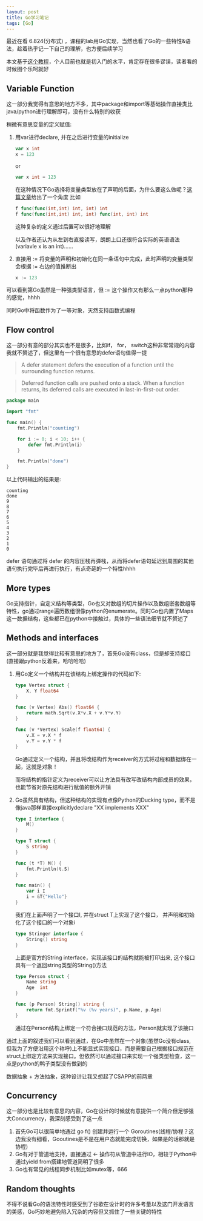 ```yaml
---
layout: post
title: Go学习笔记
tags: [Go]
---
```


最近在看 6.824(分布式) ，课程的lab用Go实现，当然也看了Go的一些特性&语法，趁着热乎记一下自己的理解，也方便后续学习

本文基于[这个教程](https://tour.golang.org/list)，个人目前也就是初入门的水平，肯定存在很多谬误，读者看的时候图个乐呵就好

## **Variable Function**

这一部分我觉得有意思的地方不多，其中package和import等基础操作直接类比java/python进行理解即可，没有什么特别的收获

稍微有意思变量的定义赋值:

1. 用var进行declare, 并在之后进行变量的initialize

    ```go
    var x int
    x = 123
    ```

    or

    ```go
    var x int = 123
    ```

    在这种情况下Go选择将变量类型放在了声明的后面，为什么要这么做呢？[这篇文章](https://blog.golang.org/declaration-syntax)给出了一个角度
    比如

    ```go
    f func(func(int,int) int, int) int
    f func(func(int,int) int, int) func(int, int) int
    ```

    这种复杂的定义通过后置可以很好地理解

    以及作者还认为从左到右直接读写，朗朗上口还很符合实际的英语语法(variavle x is an int)......

2. 直接用 := 将变量的声明和初始化在同一条语句中完成，此时声明的变量类型会根据 := 右边的值推断出

    ```go
    x := 123
    ```

可以看到第Go虽然是一种强类型语言，但 := 这个操作又有那么一点python那种的感觉，hhhh

同时Go中将函数作为了一等对象，天然支持函数式编程

## **Flow control**

这一部分有意的部分其实也不是很多，比如if， for， switch这种非常常规的内容我就不赘述了，但这里有一个很有意思的defer语句值得一提
>A defer statement defers the execution of a function until the surrounding function returns.

>Deferred function calls are pushed onto a stack. When a function returns, its deferred calls are executed in last-in-first-out order.

```go
package main

import "fmt"

func main() {
    fmt.Println("counting")

    for i := 0; i < 10; i++ {
        defer fmt.Println(i)
    }

    fmt.Println("done")
}
```

以上代码输出的结果是:

```
counting
done
9
8
7
6
5
4
3
2
1
0
```

defer 语句通过将 defer 的内容压栈再弹栈，从而将defer语句延迟到周围的其他语句执行完毕后再进行执行，有点奇葩的一个特性hhhh

## **More types**

Go支持指针，自定义结构等类型，Go也又对数组的切片操作以及数组嵌套数组等特性，go通过range遍历数组很像python的enumerate。同时Go也内置了Maps这一数据结构，这些都已在python中接触过，具体的一些语法细节就不赘述了

## **Methods and interfaces**

这一部分就是我觉得比较有意思的地方了，首先Go没有class，但是却支持接口(直接跟python反着来，哈哈哈哈)

1. 用Go定义一个结构并在该结构上绑定操作的代码如下:

    ```go
    type Vertex struct {
        X, Y float64
    }

    func (v Vertex) Abs() float64 {
        return math.Sqrt(v.X*v.X + v.Y*v.Y)
    }

    func (v *Vertex) Scale(f float64) {
        v.X = v.X * f
        v.Y = v.Y * f
    }
    ```

    Go通过定义一个结构，并且将改结构作为receiver的方式将过程和数据绑在一起，这就是对象！

    而将结构的指针定义为receiver可以让方法具有改写改结构内部成员的效果，也能节省对原先结构进行赋值的额外开销
2. Go虽然具有结构，但这种结构的实现有点像Python的Ducking type，而不是像java那样直接explicitlydeclare "XX implements XXX"

    ```go
    type I interface {
        M()
    }

    type T struct {
        S string
    }

    func (t *T) M() {
        fmt.Println(t.S)
    }

    func main() {
        var i I
        i = &T{"Hello"}
    }
    ```

    我们在上面声明了一个接口I, 并在struct T上实现了这个接口， 并声明和初始化了这个接口的一个对象i

    ```go
    type Stringer interface {
        String() string
    }
    ```

    上面是官方的String interface，实现该接口的结构就能被打印出来, 这个接口具有一个返回string类型的String()方法

    ```go
    type Person struct {
        Name string
        Age  int
    }

    func (p Person) String() string {
        return fmt.Sprintf("%v (%v years)", p.Name, p.Age)
    }
    ```

    通过在Person结构上绑定一个符合接口规范的方法，Person就实现了该接口

通过上面的叙述我们可以看到通过，在Go中虽然在一个对象(虽然Go没有class, 但我为了方便沿用这个称呼)上不能显式实现接口，而是需要自己根据接口规范在struct上绑定方法来实现接口。但依然可以通过接口来实现一个强类型检查，这一点是python的鸭子类型没有做到的

数据抽象 + 方法抽象，这种设计让我又想起了CSAPP的前两章

## **Concurrency**

这一部分也是比较有意思的内容，Go在设计的时候就有意提供一个简介但足够强大Concurrency，我深刻感受到了这一点

1. 首先Go可以很简单地通过 go f() 创建并运行一个 Goroutines(线程/协程？这边我没有细看，Gooutines是不是在用户态就能完成切换，如果是的话那就是协程)
2. Go有对于管道地支持，直接通过 <- 操作符从管道中进行IO，相较于Python中通过yield from搭建地管道简明了很多
3. Go也有常见的线程同步机制比如mutex等，666

## **Random thoughts**

不得不说看Go的语法特性时感受到了谷歌在设计时的许多考量以及这门开发语言的美感，Go巧妙地避免陷入冗杂的内容但又抓住了一些关键的特性
